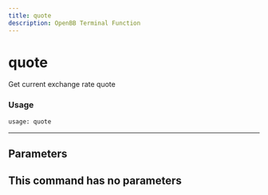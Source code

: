 ```yaml
---
title: quote
description: OpenBB Terminal Function
---
```


# quote

Get current exchange rate quote

### Usage 
```python
usage: quote
```
---
## Parameters

This command has no parameters
---
